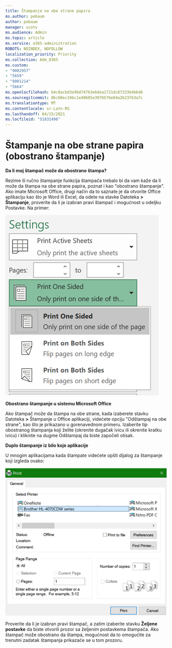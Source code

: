 ```yaml
---
title: Štampanje na obe strane papira
ms.author: pebaum
author: pebaum
manager: scotv
ms.audience: Admin
ms.topic: article
ms.service: o365-administration
ROBOTS: NOINDEX, NOFOLLOW
localization_priority: Priority
ms.collection: Adm_O365
ms.custom:
- "9002957"
- "5659"
- "9001214"
- "5664"
ms.openlocfilehash: b4c8acbd3e9bd74763e6dea1721dc87333b4b6d6
ms.sourcegitcommit: 8bc60ec34bc1e40685e3976576e04a2623f63a7c
ms.translationtype: MT
ms.contentlocale: sr-Latn-RS
ms.lasthandoff: 04/15/2021
ms.locfileid: "51831496"
---
```

# <a name="printing-on-both-sides-of-paper-duplex-printing"></a>Štampanje na obe strane papira (obostrano štampanje)

**Da li moj štampač može da obostrano štampa?**

Rezime ili ručno štampanje funkcija štampača trebalo bi da vam kaže da li može da štampa na obe strane papira, poznat i kao "obostrano štampanje". Ako imate Microsoft Office, drugi način da to saznate je da otvorite Office aplikaciju kao što je Word ili Excel, da odete na stavke Datoteka **> Štampanje**, proverite da li je izabran pravi štampač i mogućnost u odeljku Postavke. Na primer: 

![Postavke štampača](media/print-settings.png)

**Obostrano štampanje u sistemu Microsoft Office**

Ako štampač može da štampa na obe strane, kada izaberete stavku Datoteka **>** Štampanje u Office aplikaciji, videćete opciju "Odštampaj na obe strane", kao što je prikazano u gorenavednom primeru.  Izaberite tip obostranog štampanja koji želite (okrenite dugačak ivicu ili okrenite kratku ivicu) i kliknite na dugme Odštampaj da biste započeli otisak. 

**Duplo štampanje iz bilo koje aplikacije**

U mnogim aplikacijama kada štampate videćete opšti dijalog za štampanje koji izgleda ovako: 

![Dijalog "Štampanje"](media/print-dialog.png)

Proverite da li je izabran pravi štampač, a zatim izaberite stavku **Željene postavke** da biste otvorili prozor sa željenim postavkema štampača. Ako štampač može obostrano da štampa, mogućnost da to omogućite za trenutni zadatak štampanja prikazaće se u tom prozoru.
